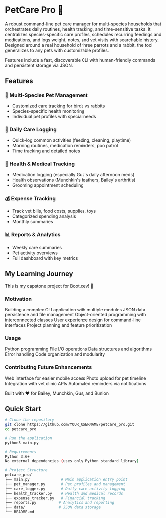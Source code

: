 # PetCare Pro 🐾

A robust command-line pet care manager for multi-species households that orchestrates daily routines, health tracking, and time-sensitive tasks. It centralizes species-specific care profiles, schedules recurring feedings and medications, and logs weight, notes, and vet visits with searchable history. Designed around a real household of three parrots and a rabbit, the tool generalizes to any pets with customizable profiles.

Features include a fast, discoverable CLI with human-friendly commands and persistent storage via JSON.

## Features

### 🦜 Multi-Species Pet Management
- Customized care tracking for birds vs rabbits
- Species-specific health monitoring
- Individual pet profiles with special needs

### 📅 Daily Care Logging
- Quick-log common activities (feeding, cleaning, playtime)
- Morning routines, medication reminders, poo patrol
- Time tracking and detailed notes

### 🏥 Health & Medical Tracking
- Medication logging (especially Gus's daily afternoon meds)
- Health observations (Munchkin's feathers, Bailey's arthritis)
- Grooming appointment scheduling

### 💰 Expense Tracking
- Track vet bills, food costs, supplies, toys
- Categorized spending analysis
- Monthly summaries

### 📊 Reports & Analytics
- Weekly care summaries
- Pet activity overviews
- Full dashboard with key metrics

## My Learning Journey
This is my capstone project for Boot.dev! 🚀

### Motivation
Building a complex CLI application with multiple modules
JSON data persistence and file management
Object-oriented programming with interconnected classes
User experience design for command-line interfaces
Project planning and feature prioritization

### Usage
Python programming
File I/O operations
Data structures and algorithms
Error handling
Code organization and modularity

### Contributing Future Enhancements
Web interface for easier mobile access
Photo upload for pet timeline
Integration with vet clinic APIs
Automated reminders via notifications

Built with ❤️  for Bailey, Munchkin, Gus, and Bunion

## Quick Start

```bash
# Clone the repository
git clone https://github.com/YOUR_USERNAME/petcare_pro.git
cd petcare_pro

# Run the application
python3 main.py

# Requirements
Python 3.6+
No external dependencies (uses only Python standard library)

# Project Structure
petcare_pro/
├── main.py              # Main application entry point
├── pet_manager.py       # Pet profiles and management
├── care_logger.py       # Daily care activity logging
├── health_tracker.py    # Health and medical records
├── expense_tracker.py   # Financial tracking
├── reports.py          # Analytics and reporting
├── data/               # JSON data storage
└── README.md

